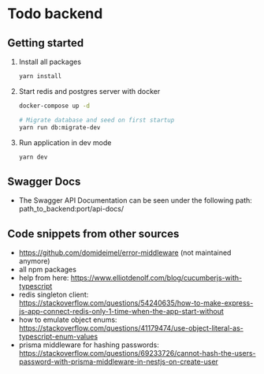 # Todo backend

## Getting started

1. Install all packages
   ```bash
   yarn install
   ```

2. Start redis and postgres server with docker
   ```bash
   docker-compose up -d

   # Migrate database and seed on first startup
   yarn run db:migrate-dev
   ```

3. Run application in dev mode
   ```bash
   yarn dev
   ```

## Swagger Docs

* The Swagger API Documentation can be seen under the following path: path_to_backend:port/api-docs/ 

## Code snippets from other sources

* https://github.com/domideimel/error-middleware  (not maintained anymore)
* all npm packages
* help from here: https://www.elliotdenolf.com/blog/cucumberjs-with-typescript
* redis singleton client: https://stackoverflow.com/questions/54240635/how-to-make-express-js-app-connect-redis-only-1-time-when-the-app-start-without
* how to emulate object enums: https://stackoverflow.com/questions/41179474/use-object-literal-as-typescript-enum-values
* prisma middleware for hashing passwords: https://stackoverflow.com/questions/69233726/cannot-hash-the-users-password-with-prisma-middleware-in-nestjs-on-create-user
